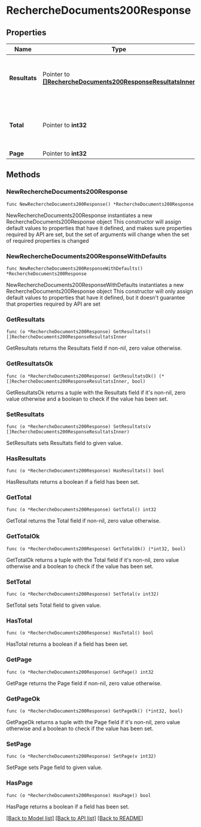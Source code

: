 # RechercheDocuments200Response

## Properties

Name | Type | Description | Notes
------------ | ------------- | ------------- | -------------
**Resultats** | Pointer to [**[]RechercheDocuments200ResponseResultatsInner**](RechercheDocuments200ResponseResultatsInner.md) | Liste des documents qui correspondent à la recherche. | [optional] 
**Total** | Pointer to **int32** | Nombre de documents qui correspondent à la recherche. | [optional] 
**Page** | Pointer to **int32** | Page actuelle. | [optional] 

## Methods

### NewRechercheDocuments200Response

`func NewRechercheDocuments200Response() *RechercheDocuments200Response`

NewRechercheDocuments200Response instantiates a new RechercheDocuments200Response object
This constructor will assign default values to properties that have it defined,
and makes sure properties required by API are set, but the set of arguments
will change when the set of required properties is changed

### NewRechercheDocuments200ResponseWithDefaults

`func NewRechercheDocuments200ResponseWithDefaults() *RechercheDocuments200Response`

NewRechercheDocuments200ResponseWithDefaults instantiates a new RechercheDocuments200Response object
This constructor will only assign default values to properties that have it defined,
but it doesn't guarantee that properties required by API are set

### GetResultats

`func (o *RechercheDocuments200Response) GetResultats() []RechercheDocuments200ResponseResultatsInner`

GetResultats returns the Resultats field if non-nil, zero value otherwise.

### GetResultatsOk

`func (o *RechercheDocuments200Response) GetResultatsOk() (*[]RechercheDocuments200ResponseResultatsInner, bool)`

GetResultatsOk returns a tuple with the Resultats field if it's non-nil, zero value otherwise
and a boolean to check if the value has been set.

### SetResultats

`func (o *RechercheDocuments200Response) SetResultats(v []RechercheDocuments200ResponseResultatsInner)`

SetResultats sets Resultats field to given value.

### HasResultats

`func (o *RechercheDocuments200Response) HasResultats() bool`

HasResultats returns a boolean if a field has been set.

### GetTotal

`func (o *RechercheDocuments200Response) GetTotal() int32`

GetTotal returns the Total field if non-nil, zero value otherwise.

### GetTotalOk

`func (o *RechercheDocuments200Response) GetTotalOk() (*int32, bool)`

GetTotalOk returns a tuple with the Total field if it's non-nil, zero value otherwise
and a boolean to check if the value has been set.

### SetTotal

`func (o *RechercheDocuments200Response) SetTotal(v int32)`

SetTotal sets Total field to given value.

### HasTotal

`func (o *RechercheDocuments200Response) HasTotal() bool`

HasTotal returns a boolean if a field has been set.

### GetPage

`func (o *RechercheDocuments200Response) GetPage() int32`

GetPage returns the Page field if non-nil, zero value otherwise.

### GetPageOk

`func (o *RechercheDocuments200Response) GetPageOk() (*int32, bool)`

GetPageOk returns a tuple with the Page field if it's non-nil, zero value otherwise
and a boolean to check if the value has been set.

### SetPage

`func (o *RechercheDocuments200Response) SetPage(v int32)`

SetPage sets Page field to given value.

### HasPage

`func (o *RechercheDocuments200Response) HasPage() bool`

HasPage returns a boolean if a field has been set.


[[Back to Model list]](../README.md#documentation-for-models) [[Back to API list]](../README.md#documentation-for-api-endpoints) [[Back to README]](../README.md)


